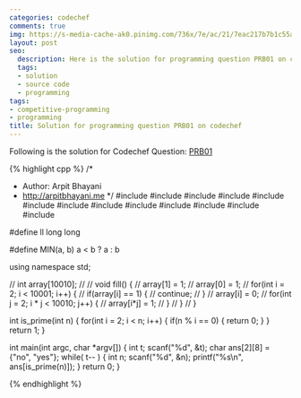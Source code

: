 ```yaml
---
categories: codechef
comments: true
img: https://s-media-cache-ak0.pinimg.com/736x/7e/ac/21/7eac217b7b1c55ab7fd56758e4e181be.jpg
layout: post
seo:
  description: Here is the solution for programming question PRB01 on codechef
  tags:
  - solution
  - source code
  - programming
tags:
- competitive-programming
- programming
title: Solution for programming question PRB01 on codechef
---
```


Following is the solution for Codechef Question: [PRB01](https://www.codechef.com/problems/PRB01)

{% highlight cpp %}
/*
 *  Author: Arpit Bhayani
 *  http://arpitbhayani.me
 */
#include <cmath>
#include <cstdio>
#include <cstdlib>
#include <climits>
#include <deque>
#include <iostream>
#include <list>
#include <limits>
#include <map>
#include <queue>
#include <set>
#include <stack>
#include <vector>

#define ll long long

#define MIN(a, b) a < b ? a : b

using namespace std;

// int array[10010];
//
// void fill() {
//     array[1] = 1;
//     array[0] = 1;
//     for(int i = 2; i < 10001; i++) {
//         if(array[i] == 1) {
//             continue;
//         }
//         array[i] = 0;
//         for(int j = 2; i * j < 10010; j++) {
//             array[i*j] = 1;
//         }
//     }
// }

int is_prime(int n) {
    for(int i = 2; i < n; i++) {
        if(n % i == 0) {
            return 0;
        }
    }
    return 1;
}

int main(int argc, char *argv[]) {
    int t;
    scanf("%d", &t);
    char ans[2][8] = {"no", "yes"};
    while( t-- ) {
        int n;
        scanf("%d", &n);
        printf("%s\n", ans[is_prime(n)]);
    }
    return 0;
}

{% endhighlight %}
